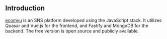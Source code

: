 ## Introduction

[ecomyu](https://ecomyu.com) is an SNS platform developed using the JavaScript stack. It utilizes Quasar and Vue.js for the frontend, and Fastify and MongoDB for the backend. The free version is open source and publicly available.
